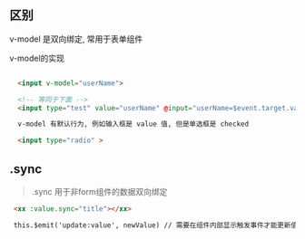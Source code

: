 

## 区别

v-model 是双向绑定, 常用于表单组件

v-model的实现

```HTML

  <input v-model="userName">

  <!-- 等同于下面 -->
  <input type="test" value="userName" @input="userName=$event.target.value">

  v-model 有默认行为, 例如输入框是 value 值, 但是单选框是 checked

  <input type="radio" >

```

## .sync
> .sync 用于非form组件的数据双向绑定

```HTML
 <xx :value.sync="title"></xx>

 this.$emit('update:value', newValue) // 需要在组件内部显示触发事件才能更新值
```


